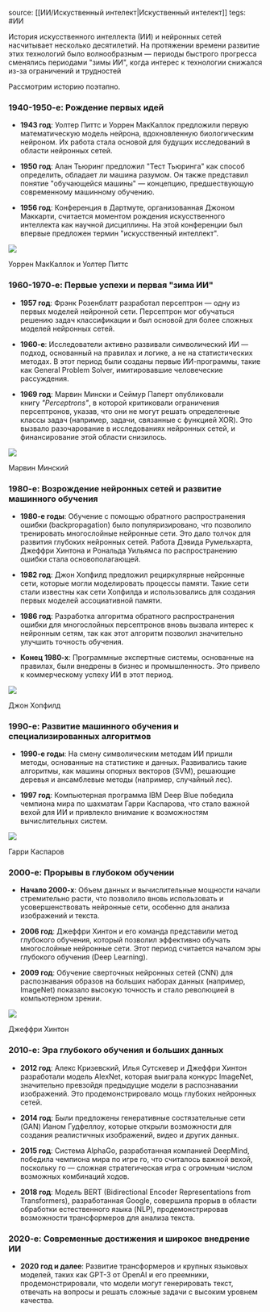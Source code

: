 source: [[ИИ/Искуственный интелект|Искуственный интелект]]
tegs: #ИИ

История искусственного интеллекта (ИИ) и нейронных сетей насчитывает несколько десятилетий. На протяжении времени развитие этих технологий было волнообразным — периоды быстрого прогресса сменялись периодами "зимы ИИ", когда интерес к технологии снижался из-за ограничений и трудностей

Рассмотрим историю поэтапно.

### 1940-1950-е: Рождение первых идей

- **1943 год**: Уолтер Питтс и Уоррен МакКаллок предложили первую математическую модель нейрона, вдохновленную биологическим нейроном. Их работа стала основой для будущих исследований в области нейронных сетей.
    
- **1950 год**: Алан Тьюринг предложил "Тест Тьюринга" как способ определить, обладает ли машина разумом. Он также представил понятие "обучающейся машины" — концепцию, предшествующую современному машинному обучению.
    
- **1956 год**: Конференция в Дартмуте, организованная Джоном Маккарти, считается моментом рождения искусственного интеллекта как научной дисциплины. На этой конференции был впервые предложен термин "искусственный интеллект".
    

![](https://ucarecdn.com/915fc411-a7c5-457c-8ab0-80eae5c008d0/)

Уоррен МакКаллок и Уолтер Питтс

### 1960-1970-е: Первые успехи и первая "зима ИИ"

- **1957 год**: Фрэнк Розенблатт разработал персептрон — одну из первых моделей нейронной сети. Персептрон мог обучаться решению задач классификации и был основой для более сложных моделей нейронных сетей.
    
- **1960-е**: Исследователи активно развивали символический ИИ — подход, основанный на правилах и логике, а не на статистических методах. В этот период были созданы первые ИИ-программы, такие как General Problem Solver, имитировавшие человеческие рассуждения.
    
- **1969 год**: Марвин Мински и Сеймур Паперт опубликовали книгу _"Perceptrons"_, в которой критиковали ограничения персептронов, указав, что они не могут решать определенные классы задач (например, задачи, связанные с функцией XOR). Это вызвало разочарование в исследованиях нейронных сетей, и финансирование этой области снизилось.
    

![](https://ucarecdn.com/05363bc0-5ddb-43dd-9eb0-386d8752a35f/)

Марвин Минский

### 1980-е: Возрождение нейронных сетей и развитие машинного обучения

- **1980-е годы**: Обучение с помощью обратного распространения ошибки (backpropagation) было популяризировано, что позволило тренировать многослойные нейронные сети. Это дало толчок для развития глубоких нейронных сетей. Работа Дэвида Румельхарта, Джеффри Хинтона и Рональда Уильямса по распространению ошибки стала основополагающей.
    
- **1982 год**: Джон Хопфилд предложил рециркулярные нейронные сети, которые могли моделировать процессы памяти. Такие сети стали известны как сети Хопфилда и использовались для создания первых моделей ассоциативной памяти.
    
- **1986 год**: Разработка алгоритма обратного распространения ошибки для многослойных персептронов вновь вызвала интерес к нейронным сетям, так как этот алгоритм позволил значительно улучшить точность обучения.
    
- **Конец 1980-х**: Программные экспертные системы, основанные на правилах, были внедрены в бизнес и промышленность. Это привело к коммерческому успеху ИИ в этот период.
    

![](https://ucarecdn.com/4afecc17-1533-4304-8635-0a9770f5f114/)

Джон Хопфилд

### 1990-е: Развитие машинного обучения и специализированных алгоритмов

- **1990-е годы**: На смену символическим методам ИИ пришли методы, основанные на статистике и данных. Развивались такие алгоритмы, как машины опорных векторов (SVM), решающие деревья и ансамблевые методы (например, случайный лес).
    
- **1997 год**: Компьютерная программа IBM Deep Blue победила чемпиона мира по шахматам Гарри Каспарова, что стало важной вехой для ИИ и привлекло внимание к возможностям вычислительных систем.
    

![](https://ucarecdn.com/eb9213ee-4231-4e9b-90ba-3e94b23f14ef/)

Гарри Каспаров

### 2000-е: Прорывы в глубоком обучении

- **Начало 2000-х**: Объем данных и вычислительные мощности начали стремительно расти, что позволило вновь использовать и усовершенствовать нейронные сети, особенно для анализа изображений и текста.
    
- **2006 год**: Джеффри Хинтон и его команда представили метод глубокого обучения, который позволил эффективно обучать многослойные нейронные сети. Этот период считается началом эры глубокого обучения (Deep Learning).
    
- **2009 год**: Обучение сверточных нейронных сетей (CNN) для распознавания образов на больших наборах данных (например, ImageNet) показало высокую точность и стало революцией в компьютерном зрении.
    

![](https://ucarecdn.com/8212bd92-b453-419c-82c7-fada965485c7/)

Джеффри Хинтон

### 2010-е: Эра глубокого обучения и больших данных

- **2012 год**: Алекс Кризевский, Илья Сутскевер и Джеффри Хинтон разработали модель AlexNet, которая выиграла конкурс ImageNet, значительно превзойдя предыдущие модели в распознавании изображений. Это продемонстрировало мощь глубоких нейронных сетей.
    
- **2014 год**: Были предложены генеративные состязательные сети (GAN) Ианом Гудфеллоу, которые открыли возможности для создания реалистичных изображений, видео и других данных.
    
- **2015 год**: Система AlphaGo, разработанная компанией DeepMind, победила чемпиона мира по игре го, что считалось важной вехой, поскольку го — сложная стратегическая игра с огромным числом возможных комбинаций ходов.
    
- **2018 год**: Модель BERT (Bidirectional Encoder Representations from Transformers), разработанная Google, совершила прорыв в области обработки естественного языка (NLP), продемонстрировав возможности трансформеров для анализа текста.
    

### 2020-е: Современные достижения и широкое внедрение ИИ

- **2020 год и далее**: Развитие трансформеров и крупных языковых моделей, таких как GPT-3 от OpenAI и его преемники, продемонстрировали, что модели могут генерировать текст, отвечать на вопросы и решать сложные задачи с высоким уровнем качества.